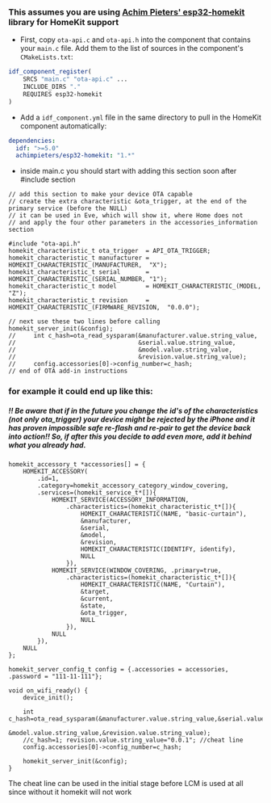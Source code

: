 ### This assumes you are using [Achim Pieters' esp32-homekit](https://github.com/AchimPieters/esp32-homekit) library for HomeKit support

- First, copy `ota-api.c` and `ota-api.h` into the component that contains your
  `main.c` file.  Add them to the list of sources in the component's
  `CMakeLists.txt`:
```cmake
idf_component_register(
    SRCS "main.c" "ota-api.c" ...
    INCLUDE_DIRS "."
    REQUIRES esp32-homekit
)
```

- Add a `idf_component.yml` file in the same directory to pull in the HomeKit
  component automatically:
```yaml
dependencies:
  idf: ">=5.0"
  achimpieters/esp32-homekit: "1.*"
```
- inside main.c  you should start with adding this section soon after #include section
```
// add this section to make your device OTA capable
// create the extra characteristic &ota_trigger, at the end of the primary service (before the NULL)
// it can be used in Eve, which will show it, where Home does not
// and apply the four other parameters in the accessories_information section

#include "ota-api.h"
homekit_characteristic_t ota_trigger  = API_OTA_TRIGGER;
homekit_characteristic_t manufacturer = HOMEKIT_CHARACTERISTIC_(MANUFACTURER,  "X");
homekit_characteristic_t serial       = HOMEKIT_CHARACTERISTIC_(SERIAL_NUMBER, "1");
homekit_characteristic_t model        = HOMEKIT_CHARACTERISTIC_(MODEL,         "Z");
homekit_characteristic_t revision     = HOMEKIT_CHARACTERISTIC_(FIRMWARE_REVISION,  "0.0.0");

// next use these two lines before calling homekit_server_init(&config);
//     int c_hash=ota_read_sysparam(&manufacturer.value.string_value,
//                                  &serial.value.string_value,
//                                  &model.value.string_value,
//                                  &revision.value.string_value);
//     config.accessories[0]->config_number=c_hash;
// end of OTA add-in instructions
```
###  for example it could end up like this:

##### !! Be aware that if in the future you change the id's of the characteristics (not only ota_trigger) your device might be rejected by the iPhone and it has proven impossible safe re-flash and re-pair to get the device back into action!! So, if after this you decide to add even more, add it behind what you already had.

```
homekit_accessory_t *accessories[] = {
    HOMEKIT_ACCESSORY(
        .id=1,
        .category=homekit_accessory_category_window_covering,
        .services=(homekit_service_t*[]){
            HOMEKIT_SERVICE(ACCESSORY_INFORMATION,
                .characteristics=(homekit_characteristic_t*[]){
                    HOMEKIT_CHARACTERISTIC(NAME, "basic-curtain"),
                    &manufacturer,
                    &serial,
                    &model,
                    &revision,
                    HOMEKIT_CHARACTERISTIC(IDENTIFY, identify),
                    NULL
                }),
            HOMEKIT_SERVICE(WINDOW_COVERING, .primary=true,
                .characteristics=(homekit_characteristic_t*[]){
                    HOMEKIT_CHARACTERISTIC(NAME, "Curtain"),
                    &target,
                    &current,
                    &state,
                    &ota_trigger,
                    NULL
                }),
            NULL
        }),
    NULL
};

homekit_server_config_t config = {.accessories = accessories, .password = "111-11-111"};

void on_wifi_ready() {
    device_init();
    
    int c_hash=ota_read_sysparam(&manufacturer.value.string_value,&serial.value.string_value,
                                      &model.value.string_value,&revision.value.string_value);
    //c_hash=1; revision.value.string_value="0.0.1"; //cheat line
    config.accessories[0]->config_number=c_hash;
    
    homekit_server_init(&config);
}
```
The cheat line can be used in the initial stage before LCM is used at all since without it homekit will not work
